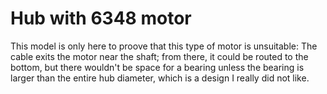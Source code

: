 # Hub with 6348 motor

This model is only here to proove that this type of motor is unsuitable:
The cable exits the motor near the shaft; from there, it could be routed to the bottom,
but there wouldn't be space for a bearing unless the bearing is larger than the entire hub diameter,
which is a design I really did not like.

